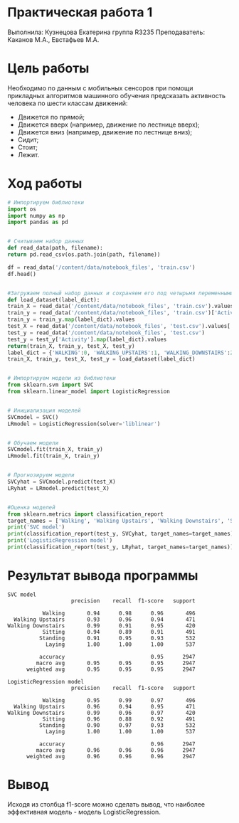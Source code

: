 # Практическая работа 1
Выполнила: Кузнецова Екатерина группа R3235
Преподаватель: Каканов М.А., Евстафьев М.А.
# Цель работы
Необходимо по данным с мобильных сенсоров при помощи прикладных алгоритмов машинного обучения предсказать активность человека по шести классам движений:
 - Движется по прямой;
 - Движется вверх (например, движение по лестнице вверх);
 - Движется вниз (например, движение по лестнице вниз);
 - Сидит;
 - Стоит;
 - Лежит.
# Ход работы
```python
# Импортируем библиотеки
import os
import numpy as np
import pandas as pd


# Считываем набор данных
def read_data(path, filename):
return pd.read_csv(os.path.join(path, filename))

df = read_data('/content/data/notebook_files', 'train.csv')
df.head()


#Загружаем полный набор данных и сохраняем его под четырьмя переменными: train_X, train_y, test_X, test_y
def load_dataset(label_dict):
train_X = read_data('/content/data/notebook_files', 'train.csv').values[:,:-2]
train_y = read_data('/content/data/notebook_files', 'train.csv')['Activity']
train_y = train_y.map(label_dict).values
test_X = read_data('/content/data/notebook_files', 'test.csv').values[:,:-2]
test_y = read_data('/content/data/notebook_files', 'test.csv')
test_y = test_y['Activity'].map(label_dict).values
return(train_X, train_y, test_X, test_y)
label_dict = {'WALKING':0, 'WALKING_UPSTAIRS':1, 'WALKING_DOWNSTAIRS':2, 'SITTING':3, 'STANDING':4, 'LAYING':5}
train_X, train_y, test_X, test_y = load_dataset(label_dict)


# Импортируем модели из библиотеки
from sklearn.svm import SVC
from sklearn.linear_model import LogisticRegression


# Инициализация моделей
SVCmodel = SVC()
LRmodel = LogisticRegression(solver='liblinear')


# Обучаем модели
SVCmodel.fit(train_X, train_y)
LRmodel.fit(train_X, train_y)


# Прогнозируем модели
SVCyhat = SVCmodel.predict(test_X)
LRyhat = LRmodel.predict(test_X)


#Оценка моделей
from sklearn.metrics import classification_report
target_names = ['Walking', 'Walking Upstairs', 'Walking Downstairs', 'Sitting', 'Standing', 'Laying']
print('SVC model')
print(classification_report(test_y, SVCyhat, target_names=target_names))
print('LogisticRegression model')
print(classification_report(test_y, LRyhat, target_names=target_names))
```

# Результат вывода программы
```
SVC model
                    precision    recall  f1-score   support

           Walking       0.94      0.98      0.96       496
  Walking Upstairs       0.93      0.96      0.94       471
Walking Downstairs       0.99      0.91      0.95       420
           Sitting       0.94      0.89      0.91       491
          Standing       0.91      0.95      0.93       532
            Laying       1.00      1.00      1.00       537

          accuracy                           0.95      2947
         macro avg       0.95      0.95      0.95      2947
      weighted avg       0.95      0.95      0.95      2947

LogisticRegression model
                    precision    recall  f1-score   support

           Walking       0.95      0.99      0.97       496
  Walking Upstairs       0.96      0.94      0.95       471
Walking Downstairs       0.99      0.96      0.97       420
           Sitting       0.96      0.88      0.92       491
          Standing       0.90      0.97      0.93       532
            Laying       1.00      1.00      1.00       537

          accuracy                           0.96      2947
         macro avg       0.96      0.96      0.96      2947
      weighted avg       0.96      0.96      0.96      2947
```
# Вывод
Исходя из столбца f1-score можно сделать вывод, что наиболее эффективная модель - модель LogisticRegression.
